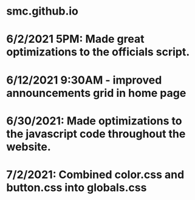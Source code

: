 # smc.github.io

# 6/2/2021 5PM: Made great optimizations to the officials script.
# 6/12/2021 9:30AM - improved announcements grid in home page
# 6/30/2021: Made optimizations to the javascript code throughout the website.
# 7/2/2021:  Combined color.css and button.css into globals.css
